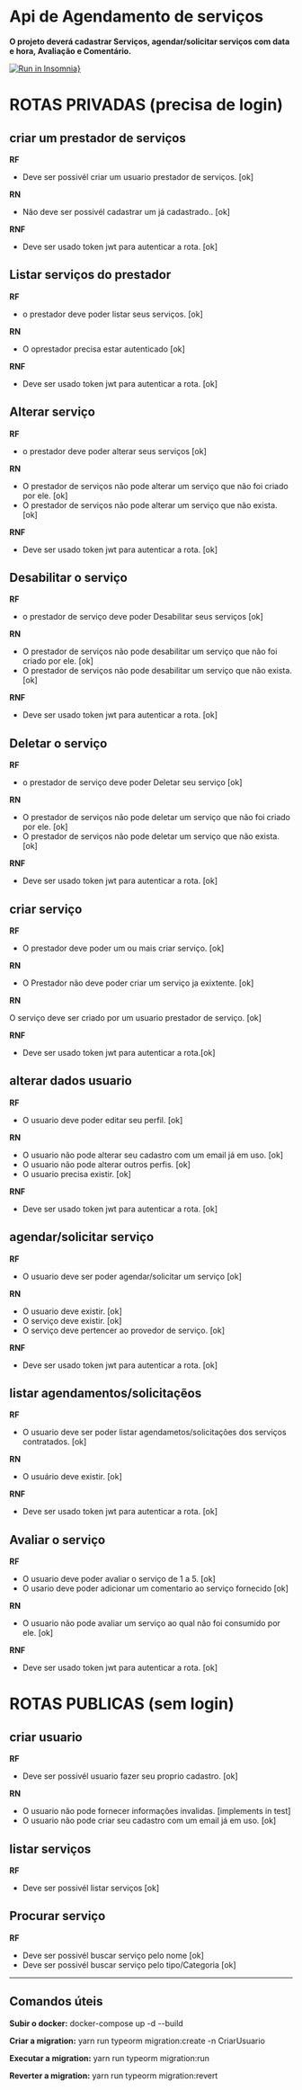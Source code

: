 # Api de Agendamento de serviços

**O projeto deverá cadastrar Serviços, agendar/solicitar serviços com data e hora, Avaliação e Comentário.**


[![Run in Insomnia}](https://insomnia.rest/images/run.svg)](https://insomnia.rest/run/?label=Agendamentos%20de%20Servi%C3%A7os&uri=https%3A%2F%2Fapi-agendamentos.com%2Finsomnia.json)

# ROTAS PRIVADAS (precisa de login)

## criar um prestador de serviços

**RF**

* Deve ser possivél criar um usuario prestador de serviços. [ok]

**RN**

* Não deve ser possivél cadastrar um já cadastrado..  [ok]

**RNF**

* Deve ser usado token jwt para autenticar a rota. [ok]


## Listar serviços do prestador

**RF** 

* o prestador deve poder listar seus serviços. [ok]


**RN**

* O oprestador precisa estar autenticado  [ok]

**RNF**

* Deve ser usado token jwt para autenticar a rota. [ok]


## Alterar serviço

**RF** 

* o prestador deve poder alterar seus serviços [ok]


**RN**

* O prestador de serviços não pode alterar um serviço que não foi criado por ele. [ok]
* O prestador de serviços não pode alterar um serviço que não exista. [ok]



**RNF**

* Deve ser usado token jwt para autenticar a rota. [ok]


## Desabilitar o serviço

**RF**

* o prestador de serviço deve poder Desabilitar seus serviços [ok]

**RN**

* O prestador de serviços não pode desabilitar um serviço que não foi criado por ele. [ok]
* O prestador de serviços não pode desabilitar um serviço que não exista. [ok]


**RNF**

* Deve ser usado token jwt para autenticar a rota. [ok]


## Deletar o serviço

**RF**

* o prestador de serviço deve poder Deletar seu serviço [ok]


**RN**

* O prestador de serviços não pode deletar um serviço que não foi criado por ele. [ok]
* O prestador de serviços não pode deletar um serviço que não exista. [ok]


**RNF**

* Deve ser usado token jwt para autenticar a rota. [ok]


## criar serviço

**RF**

* O prestador deve poder um ou mais criar serviço. [ok]


**RN**

* O Prestador não deve poder criar um serviço ja exixtente. [ok] 


**RN**

O serviço deve ser criado por um usuario prestador de serviço. [ok]

**RNF**

* Deve ser usado token jwt para autenticar a rota.[ok]


## alterar dados usuario

**RF**

* O usuario deve poder editar seu  perfil. [ok]

**RN**

* O usuario não pode alterar seu cadastro com um email já em uso. [ok]
* O usuario não pode alterar outros perfis. [ok]
* O usuario precisa existir. [ok]


**RNF**

* Deve ser usado token jwt para autenticar a rota. [ok]


## agendar/solicitar serviço

**RF**

* O usuario deve ser poder agendar/solicitar um serviço [ok]


**RN**

* O usuario deve existir. [ok]
* O serviço deve existir. [ok]
* O serviço deve pertencer ao provedor de serviço. [ok]


**RNF**

* Deve ser usado token jwt para autenticar a rota. [ok]


## listar agendamentos/solicitaçẽos

**RF**

* O usuario deve ser poder listar agendametos/solicitações dos serviços contratados. [ok]


**RN**

* O usuário deve existir. [ok]

**RNF**

* Deve ser usado token jwt para autenticar a rota. [ok]


## Avaliar o serviço

**RF**

* O usuario deve poder avaliar o serviço de 1 a 5. [ok]
* O usario deve poder adicionar um comentario ao serviço fornecido [ok]

**RN**

* O usuario não pode avaliar um serviço ao qual não foi consumido por ele. [ok]


**RNF**

* Deve ser usado token jwt para autenticar a rota. [ok]

# ROTAS PUBLICAS (sem login)

## criar usuario 

**RF**

* Deve ser possivél usuario fazer seu proprio cadastro. [ok]


**RN**

* O usuario não pode fornecer informações invalidas. [implements in test]
* O usuario não pode criar seu cadastro com um email já em uso. [ok]



## listar serviços 

**RF**

* Deve ser possivél listar serviços [ok]


##  Procurar serviço

**RF**

* Deve ser possivél buscar serviço pelo nome [ok]
* Deve ser possivél buscar serviço pelo tipo/Categoria [ok]

----------------------------------------------------------------

## Comandos úteis

**Subir o docker:**
docker-compose up -d --build

**Criar a migration:**
yarn run typeorm migration:create -n CriarUsuario

**Executar a migration:**
yarn run typeorm migration:run

**Reverter a migration:**
yarn run typeorm migration:revert
